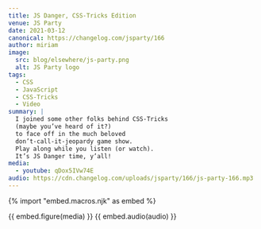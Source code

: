 ```yaml
---
title: JS Danger, CSS-Tricks Edition
venue: JS Party
date: 2021-03-12
canonical: https://changelog.com/jsparty/166
author: miriam
image:
  src: blog/elsewhere/js-party.png
  alt: JS Party logo
tags:
  - CSS
  - JavaScript
  - CSS-Tricks
  - Video
summary: |
  I joined some other folks behind CSS-Tricks
  (maybe you’ve heard of it?)
  to face off in the much beloved
  don’t-call-it-jeopardy game show.
  Play along while you listen (or watch).
  It’s JS Danger time, y’all!
media:
  - youtube: qDox5IVw74E
audio: https://cdn.changelog.com/uploads/jsparty/166/js-party-166.mp3
---
```


{% import "embed.macros.njk" as embed %}

{{ embed.figure(media) }}
{{ embed.audio(audio) }}

